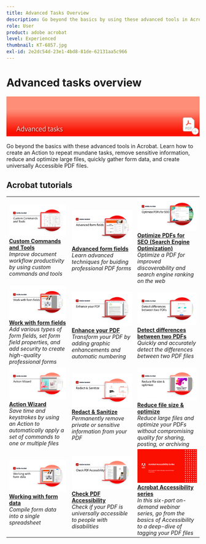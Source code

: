 ```yaml
---
title: Advanced Tasks Overview
description: Go beyond the basics by using these advanced tools in Acrobat
role: User
product: adobe acrobat
level: Experienced
thumbnail: KT-6857.jpg
exl-id: 2e2dc54d-23e1-4bd8-81de-62131aa5c966
---
```

# Advanced tasks overview

![Acrobat Getting Started Image](../assets/Hero-AdvancedTasks.png)

Go beyond the basics with these advanced tools in Acrobat. Learn how to create an Action to repeat mundane tasks, remove sensitive information, reduce and optimize large files, quickly gather form data, and create universally Accessible PDF files.

## Acrobat tutorials

<table style="table-layout:fixed">
<tr>
  <td>
    <a href="custom.md">
      <img alt="Custom Commands and Tools" src="../assets/Createcustom_1280.png" />
    </a>
    <div>
    <a href="custom.md"><strong>Custom Commands and Tools</strong></a>
    </div>
    <em>Improve document workflow productivity by using custom commands and tools</em>
    <br>
  </td>
  <td>
    <a href="advancedforms.md">
      <img alt="Advanced form fields" src="../assets/Advancedforms_1280.png" />
    </a>
    <div>
    <a href="advancedforms.md"><strong>Advanced form fields</strong></a>
    </div>
    <em>Learn advanced techniques for buiding professional PDF forms</em>
    <br>
  </td>
  <td>
    <a href="optimizeseo.md">
      <img alt="Optimize PDFs for SEO (Search Engine Optimization)" src="../assets/seo_1280.png" />
    </a>
    <div>
    <a href="optimizeseo.md"><strong>Optimize PDFs for SEO (Search Engine Optimization)</strong></a>
    </div>
    <em>Optimize a PDF for improved discoverability and search engine ranking on the web</em>
    <br>
  </td>
</tr>
<tr>
  <td>
    <a href="workforms.md">
      <img alt="Work with form fields" src="../assets/Workform_1280.png" />
    </a>
    <div>
    <a href="workforms.md"><strong>Work with form fields</strong></a>
    </div>
    <em>Add various types of form fields, set form field properties, and add security to create high-quality professional forms</em>
    <br>
  </td>
  <td>
    <a href="enhance.md">
      <img alt="Enhance your PDF" src="../assets/Enhance_1280.png" />
    </a>
    <div>
    <a href="enhance.md"><strong>Enhance your PDF</strong></a>
    </div>
    <em>Transform your PDF by adding graphic enhancements and automatic numbering</em>
    <br>
  </td>
  <td>
    <a href="compare.md">
      <img alt="Detect Differences Between two PDFs" src="../assets/Compare_1280.png" />
    </a>
    <div>
    <a href="compare.md"><strong>Detect differences between two PDFs</strong></a>
    </div>
    <em>Quickly and accurately detect the differences between two PDF files</em>
    <br>
  </td>   
</tr>
<tr>
  <td>
    <a href="action.md">
      <img alt="Action Wizard" src="../assets/Action.jpg" />
    </a>
    <div>
    <a href="action.md"><strong>Action Wizard</strong></a>
    </div>
    <em>Save time and keystrokes by using an Action to automatically apply a set of commands to one or multiple files</em>
    <br>
  </td>
  <td>
    <a href="redact.md">
      <img alt="Redact & Sanitize" src="../assets/Redact.jpg" />
    </a>
    <div>
    <a href="redact.md"><strong>Redact & Sanitize</strong></a>
    </div>
    <em>Permanently remove private or sensitive information from your PDF</em>
    <br>
  </td>
   <td>
    <a href="reduce.md">
      <img alt="Reduce file size & optimize" src="../assets/Reduce.jpg" />
    </a>
    <div>
    <a href="reduce.md"><strong>Reduce file size & optimize</strong></a>
    </div>
    <em>Reduce large files and optimize your PDFs without compromising quality for sharing, posting, or archiving</em>
    <br>
  </td>
</tr>
<tr>
  <td>
    <a href="formdata.md">
      <img alt="Action Wizard" src="../assets/FormData.jpg" />
    </a>
    <div>
    <a href="formdata.md"><strong>Working with form data</strong></a>
    </div>
    <em>Compile form data into a single spreadsheet</em>
    <br>
  </td>
  <td>
    <a href="accessibility.md">
      <img alt="Check PDF Accessibility" src="../assets/Checkaccessible_1280.jpg" />
    </a>
    <div>
    <a href="accessibility.md"><strong>Check PDF Accessibility</strong></a>
    </div>
    <em>Check if your PDF is universally accessible to people with disabilities</em>
    <br>
  </td>
  <td>
    <a href="accessibility-series.md">
      <img alt="Preparing Accessible PDF Files" src="../assets/Accessibilityseries_1280.png" />
    </a>
    <div>
    <a href="accessibility-series.md"><strong>Acrobat Accessibility series</strong></a>
    </div>
    <em>In this six-part on-demand webinar series, go from the basics of Accessibility to a deep-dive of tagging your PDF files</em>
    <br>
  </td>
</tr>
</table>
